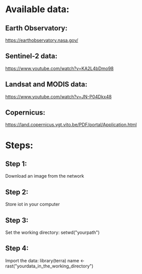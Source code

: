 # Available data:

## Earth Observatory:
https://earthobservatory.nasa.gov/

## Sentinel-2 data:
https://www.youtube.com/watch?v=KA2L4bDmo98

## Landsat and MODIS data:
https://www.youtube.com/watch?v=JN-P04Dkx48

## Copernicus:
https://land.copernicus.vgt.vito.be/PDF/portal/Application.html

# Steps:

## Step 1:
Download an image from the network

## Step 2:
Store iot in your computer

## Step 3:
Set the working directory:
setwd("yourpath")

## Step 4:
Import the data:
library(terra)
name <- rast("yourdata_in_the_working_directory")
